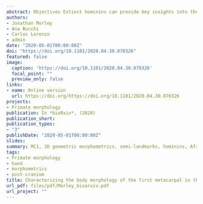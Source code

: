 ```yaml
---
abstract: Objectives Extinct hominins can provide key insights into the development of tool use, with the morphological characteristics of the thumb of particular interest due to its fundamental role in enhanced manipulation. This study quantifies the shape of the first metacarpal’s body in the extant Homininae and some fossil hominins to provide insights about the possible anatomical correlates of manipulative capabilities. Materials and methods The extant sample includes MC1s of modern humans (n=42), gorillas (n=27) and chimpanzees (n=30), whilst the fossil sample included *Homo neanderthalensis*, *Homo naledi* and *Australopithecus sediba*. 3D geometric morphometrics were used to characterize the overall shape of MC1’s body. Results Humans differ significantly from extant great apes when comparing overall shape. *H. neanderthalensis* mostly falls within the modern human range of variation although also showing a more robust morphology. *H. naledi* varies from modern human slightly, whereas *A. sediba* varies from humans to an even greater extent. When classified using a linear discriminant analysis, the three fossils are categorized within the *Homo* group.  Discussion The results are in general agreement with previous studies on the morphology of the MC1. This study found that the modern human MC1 is characterized by a distinct suite of traits, not present to the same extent in the great apes, that are consistent with an ability to use forceful precision grip. This morphology was also found to align very closely with that of *H. neanderthalensis*. *H. naledi* shows a number of human-like adaptations consistent with an ability to employ enhanced manipulation, whilst *A. sediba* apparently presents a mix of both derived and more primitive traits. 
authors:
- Jonathan Morley
- Ana Bucchi
- Carlos Lorenzo
- admin
date: "2020-05-01T00:00:00Z"
doi: "https://doi.org/10.1101/2020.04.30.070326"
featured: false
image:
  caption: 'https://doi.org/10.1101/2020.04.30.070326'
  focal_point: ""
  preview_only: false
links:
- name: Online version
  url: https://doi.org/https://doi.org/10.1101/2020.04.30.070326
projects:
- Primate morphology
publication: In *bioRxiv*, (2020)
publication_short: 
publication_types:
- "3"
publishDate: "2020-05-01T00:00:00Z"
slides: 
summary: MC1, 3D geometric morphometrics, semi-landmarks, hominins, African apes
tags:
- Primate morphology
- hand
- morphometrics
- post-cranium
title: Characterizing the body morphology of the first metacarpal in the Homininae using 3D geometric morphometrics
url_pdf: files/pdf/Morley_bioarxiv.pdf
url_project: ""
---
```


